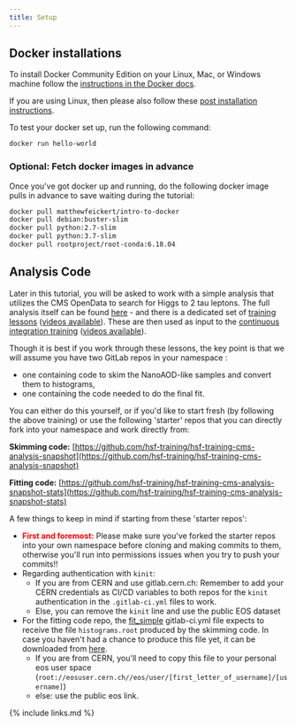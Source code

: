```yaml
---
title: Setup
---
```


## Docker installations

To install Docker Community Edition on your Linux, Mac, or Windows machine follow the [instructions in the Docker docs](https://docs.docker.com/install/).

If you are using Linux, then please also follow these [post installation instructions](https://docs.docker.com/engine/install/linux-postinstall/).

To test your docker set up, run the following command:

~~~bash
docker run hello-world
~~~

### Optional: Fetch docker images in advance

Once you've got docker up and running, do the following docker image pulls in advance to save waiting during the tutorial:

~~~bash
docker pull matthewfeickert/intro-to-docker
docker pull debian:buster-slim
docker pull python:2.7-slim
docker pull python:3.7-slim
docker pull rootproject/root-conda:6.18.04
~~~

## Analysis Code

Later in this tutorial, you will be asked to work with a simple analysis that utilizes the CMS OpenData to search for Higgs to 2 tau leptons.
The full analysis itself can be found [here](https://github.com/hsf-training/hsf-training-cms-analysis) - and there is a dedicated set of [training lessons](https://hsf-training.github.io/hsf-training-cms-analysis-webpage/index.html) ([videos available](https://www.youtube.com/watch?v=gplMywJAFDI&list=PLKZ9c4ONm-Vk0wnDKaaovoEkOk3PVdL0V)).
These are then used as input to the [continuous integration training](https://hsf-training.github.io/hsf-training-cicd/) ([videos available](https://www.youtube.com/watch?v=NcVGX8zWzQY&list=PLKZ9c4ONm-VmmTObyNWpz4hB3Hgx8ZWSb)).

Though it is best if you work through these lessons, the key point is that we will assume you have two GitLab repos in your namespace :

* one containing code to skim the NanoAOD-like samples and convert them to histograms,
* one  containing the code needed to do the final fit.

You can either do this yourself, or if you'd like to start fresh (by following the above training) or use the following  'starter' repos that you can directly fork into your namespace and work directly from:

**Skimming code:** [https://github.com/hsf-training/hsf-training-cms-analysis-snapshot](https://github.com/hsf-training/hsf-training-cms-analysis-snapshot)

**Fitting code:** [https://github.com/hsf-training/hsf-training-cms-analysis-snapshot-stats](https://github.com/hsf-training/hsf-training-cms-analysis-snapshot-stats)

A few things to keep in mind if starting from these 'starter repos':

* **<font color="red">First and foremost:</font>** Please make sure you've forked the starter repos into your own namespace before cloning and making commits to them, otherwise you'll run into permissions issues when you try to push your commits!!
* Regarding authentication with ``kinit``:
  * If you are from CERN and use gitlab.cern.ch: Remember to add your CERN credentials as CI/CD variables to
    both repos for the `kinit` authentication in the `.gitlab-ci.yml` files to work.
  * Else, you can remove the ``kinit`` line and use the public EOS dataset
* For the fitting code repo, the [fit_simple](https://github.com/hsf-training/hsf-training-cms-analysis-snapshot-stats/blob/master/.gitlab-ci.yml#L5) gitlab-ci.yml file expects to receive the file `histograms.root` produced by the skimming code. In case you haven't had a chance to produce this file yet, it can be downloaded from [here](https://cernbox.cern.ch/index.php/s/LADW94G9fjY7hjF).
  * If you are from CERN, you'll need to copy this file to your personal eos user space (`root://eosuser.cern.ch//eos/user/[first_letter_of_username]/[username]`)
  * else: use the public eos link.

{% include links.md %}
